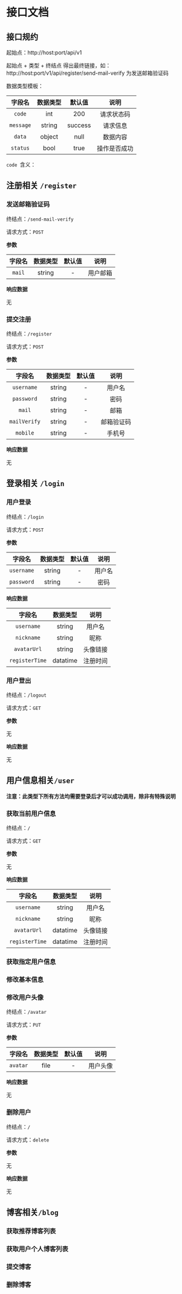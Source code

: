 # 接口文档

## 接口规约

起始点：http://host:port/api/v1

起始点 + 类型 + 终结点 得出最终链接，如：http://host:port/v1/api/register/send-mail-verify 为发送邮箱验证码

数据类型模板：

|  字段名   | 数据类型 | 默认值  |     说明     |
| :-------: | :------: | :-----: | :----------: |
|  `code`   |   int    |   200   |  请求状态码  |
| `message` |  string  | success |   请求信息   |
|  `data`   |  object  |  null   |   数据内容   |
| `status`  |   bool   |  true   | 操作是否成功 |

`code `含义：







## 注册相关 `/register`

### 发送邮箱验证码

终结点：`/send-mail-verify`

请求方式：`POST`

**参数**

| 字段名 | 数据类型 | 默认值 |   说明   |
| :----: | :------: | :----: | :------: |
| `mail` |  string  |   -    | 用户邮箱 |

**响应数据**

无

### 提交注册

终结点：`/register`

请求方式：`POST`

**参数**

|    字段名    | 数据类型 | 默认值 |    说明    |
| :----------: | :------: | :----: | :--------: |
|  `username`  |  string  |   -    |   用户名   |
|  `password`  |  string  |   -    |    密码    |
|    `mail`    |  string  |   -    |    邮箱    |
| `mailVerify` |  string  |   -    | 邮箱验证码 |
|   `mobile`   |  string  |   -    |   手机号   |

**响应数据**

无

### 

## 登录相关 `/login`

### 用户登录

终结点：`/login`

请求方式：`POST`

**参数**

|   字段名   | 数据类型 | 默认值 |  说明  |
| :--------: | :------: | :----: | :----: |
| `username` |  string  |   -    | 用户名 |
| `password` |  string  |   -    |  密码  |

**响应数据**

|     字段名     | 数据类型 |   说明   |
| :------------: | :------: | :------: |
|   `username`   |  string  |  用户名  |
|   `nickname`   |  string  |   昵称   |
|  `avatarUrl`   |  string  | 头像链接 |
| `registerTime` | datatime | 注册时间 |

### 用户登出

终结点：`/logout`

请求方式：`GET`

**参数**

无

**响应数据**

无



## 用户信息相关`/user`

**注意：此类型下所有方法均需要登录后才可以成功调用，除非有特殊说明**

### 获取当前用户信息

终结点：`/`

请求方式：`GET`

**参数**

无

**响应数据**

|     字段名     | 数据类型 |   说明   |
| :------------: | :------: | :------: |
|   `username`   |  string  |  用户名  |
|   `nickname`   |  string  |   昵称   |
|  `avatarUrl`   | datatime | 头像链接 |
| `registerTime` | datatime | 注册时间 |

### 获取指定用户信息



### 修改基本信息



### 修改用户头像

终结点：`/avatar`

请求方式：`PUT`

**参数**

|  字段名  | 数据类型 | 默认值 |   说明   |
| :------: | :------: | :----: | :------: |
| `avatar` |   file   |   -    | 用户头像 |

**响应数据**

无



### 删除用户

终结点：`/`

请求方式：`delete`

**参数**

无

**响应数据**

无



## 博客相关`/blog`

### 获取推荐博客列表





### 获取用户个人博客列表



### 提交博客





### 删除博客














